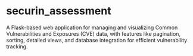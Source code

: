 # securin_assessment
A Flask-based web application for managing and visualizing Common Vulnerabilities and Exposures (CVE) data, with features like pagination, sorting, detailed views, and database integration for efficient vulnerability tracking.
